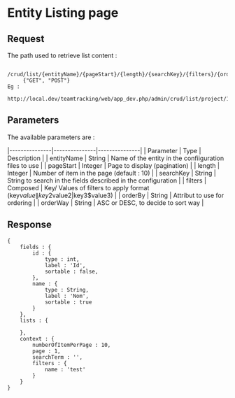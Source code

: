 # Entity Listing page

## Request

The path used to retrieve list content :

```
     /crud/list/{entityName}/{pageStart}/{length}/{searchKey}/{filters}/{orderBy}/{orderWay}
     {"GET", "POST"}
Eg :
     http://local.dev/teamtracking/web/app_dev.php/admin/crud/list/project/1/5/E/name$Ma/name/desc
```

## Parameters

The available parameters are :

|---------------|---------------|---------------|
| Parameter     | Type          | Description   |
| entityName    | String        | Name of the entity in the confiiguration files to use |
| pageStart     | Integer       | Page to display (pagination) |
| length        | Integer       | Number of item in the page (default : 10) |
| searchKey     | String        | String to search in the fields described in the configuration |
| filters       | Composed      | Key/ Values of filters to apply format (key$value\|key2$value2\|key3$value3) |
| orderBy       | String        | Attribut to use for ordering |
| orderWay      | String        | ASC or DESC, to decide to sort way |


## Response

```
{
    fields : {
        id : {
            type : int,
            label : 'Id',
            sortable : false,
        },
        name : {
            type : String,
            label : 'Nom',
            sortable : true
        }
    },
    lists : {
    
    },
    context : {
        numberOfItemPerPage : 10,
        page : 1,
        searchTerm : '',
        filters : {
            name : 'test'
        }
    }
}
```
